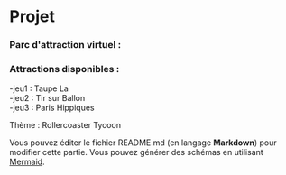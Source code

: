 # Projet
### **Parc d'attraction virtuel :** 
### Attractions disponibles :     
-jeu1 : Taupe La      
-jeu2 : Tir sur Ballon   
-jeu3 : Paris Hippiques    

Thème : Rollercoaster Tycoon

Vous pouvez éditer le fichier README.md (en langage **Markdown**) pour modifier cette partie.
Vous pouvez générer des schémas en utilisant [Mermaid](https://github.com/mermaid-js/mermaid).

